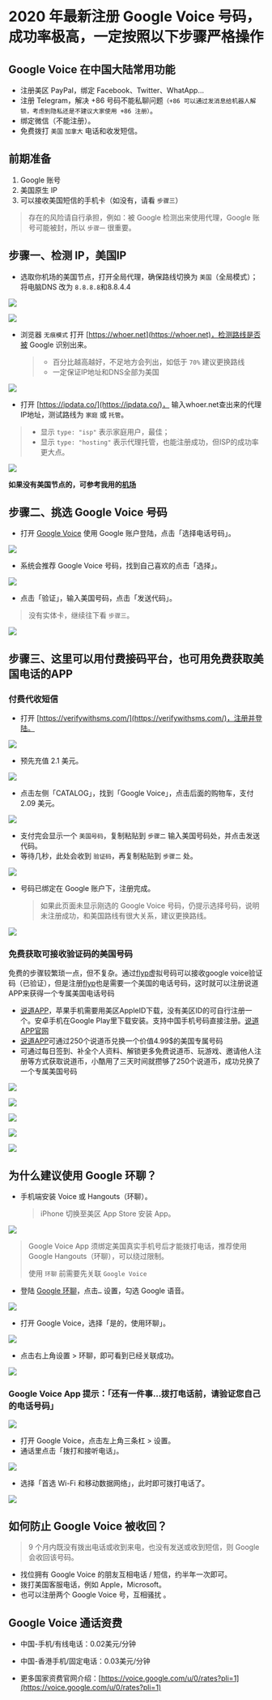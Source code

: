 # 2020 年最新注册 Google Voice 号码，成功率极高，一定按照以下步骤严格操作

## Google Voice 在中国大陆常用功能

* 注册美区 PayPal，绑定 Facebook、Twitter、WhatApp…
* 注册 Telegram，解决 +86 号码不能私聊问题`（+86 可以通过发消息给机器人解锁，考虑到隐私还是不建议大家使用 +86 注册）`。
* 绑定微信（不能注册）。
* 免费拨打 `美国` `加拿大` 电话和收发短信。

## 前期准备

1. Google 账号
2. 美国原生 IP
3. 可以接收美国短信的手机卡（如没有，请看 `步骤三`）

> 存在的风险请自行承担，例如：被 Google 检测出来使用代理，Google 账号可能被封，所以 `步骤一` 很重要。

## 步骤一、检测 IP，美国IP
* 选取你机场的美国节点，打开全局代理，确保路线切换为 `美国`（全局模式）；将电脑DNS 改为 `8.8.8.8`和8.8.4.4

![](pic/019.jpg)<br>

![](pic/020.jpg)

* 浏览器 `无痕模式` 打开 [https://whoer.net](https://whoer.net)，检测路线是否被 Google 识别出来。
  
  > * 百分比越高越好，不足地方会列出，如低于 `70%` 建议更换路线<br>
  > * 一定保证IP地址和DNS全部为美国
  
![](pic/002.jpg)

* 打开 [https://ipdata.co/](https://ipdata.co/)， 输入whoer.net查出来的代理IP地址，测试路线为 `家庭` 或 `托管`。

> * 显示 `type: "isp"` 表示家庭用户，最佳；
> * 显示 `type: "hosting"` 表示代理托管，也能注册成功，但ISP的成功率更大点。

![](pic/003.jpg)

**如果没有美国节点的，可参考我用的[机场](https://t.co/OGzuQ1kAL3?amp=1)**

## 步骤二、挑选 Google Voice 号码

* 打开 [Google Voice](https://voice.google.com/) 使用 Google 账户登陆，点击「选择电话号码」。

![](pic/004.png)

* 系统会推荐 Google Voice 号码，找到自己喜欢的点击「选择」。

![](pic/005.png)

* 点击「验证」，输入美国号码，点击「发送代码」。

> 没有实体卡，继续往下看 `步骤三`。

![](pic/006.png)

## 步骤三、这里可以用付费接码平台，也可用免费获取美国电话的APP

### 付费代收短信

* 打开 [https://verifywithsms.com/](https://verifywithsms.com/)，注册并登陆。

![](pic/007.png)

* 预先充值 2.1 美元。

![](pic/008.png)

* 点击左侧「CATALOG」，找到「Google Voice」，点击后面的购物车，支付 2.09 美元。

![](pic/009.png)

* 支付完会显示一个 `美国号码`，复制粘贴到 `步骤二` 输入美国号码处，并点击发送代码。
* 等待几秒，此处会收到 `验证码`，再复制粘贴到 `步骤二` 处。

![](pic/010.jpg)

* 号码已绑定在 Google 账户下，注册完成。
  
  > 如果此页面未显示刚选的 Google Voice 号码，仍提示选择号码，说明未注册成功，和美国路线有很大关系，建议更换路线。
  
![](pic/011.png)
  
### 免费获取可接收验证码的美国号码

免费的步骤较繁琐一点，但不复杂。通过[flyp](https://getflyp.com/get-flyp/)虚拟号码可以接收google voice验证码（已验证），但是注册[flyp](https://getflyp.com/get-flyp/)也是需要一个美国的电话号码，这时就可以注册说道APP来获得一个专属美国电话号码<br>

* [说道APP](https://tku.page.link/nLs3)，苹果手机需要用美区AppleID下载，没有美区ID的可自行注册一个。安卓手机在Google Play里下载安装。支持中国手机号码直接注册。[说道APP官网](https://tku.page.link/nLs3)
* [说道APP](https://tku.page.link/nLs3)可通过250个说道币兑换一个价值4.99$的美国专属号码
* 可通过每日签到、补全个人资料、解锁更多免费说道币、玩游戏、邀请他人注册等方式获取说道币，小酷用了三天时间就攒够了250个说道币，成功兑换了一个专属美国号码

![](pic/025.png)<br>

![](pic/021.png)<br>

![](pic/022.png)<br>

![](pic/023.png)<br>

![](pic/024.png)

## 为什么建议使用 Google 环聊？

* 手机端安装 Voice 或 Hangouts（环聊）。
  
  > iPhone 切换至美区 App Store 安装 App。

![](pic/012.jpg)

> Google Voice App 须绑定美国真实手机号后才能拨打电话，推荐使用 Google Hangouts（环聊），可以绕过限制。
> 
> 使用 `环聊` 前需要先关联 `Google Voice`

* 登陆 [Google 环聊](https://hangouts.google.com/?authuser=2)，点击`…` 设置，勾选 Google 语音。

![](pic/015.png)

* 打开 Google Voice，选择「是的，使用环聊」。

![](pic/016.png)

* 点击右上角设置 > 环聊，即可看到已经关联成功。

![](pic/017.png)

### Google Voice App 提示：「还有一件事…拨打电话前，请验证您自己的电话号码」

![](pic/018.png)

- 打开 Google Voice，点击左上角三条杠 > 设置。
- 通话里点击「拨打和接听电话」。

![](pic/013.png)

* 选择「首选 Wi-Fi 和移动数据网络」，此时即可拨打电话了。

![](pic/014.jpg)

## 如何防止 Google Voice 被收回？

> 9 个月内既没有拨出电话或收到来电，也没有发送或收到短信，则 Google 会收回该号码。

* 找位拥有 Google Voice 的朋友互相电话 / 短信，约半年一次即可。
* 拨打美国客服电话，例如 Apple，Microsoft。
* 也可以注册两个 Google Voice 号，互相骚扰 。

## Google Voice 通话资费

* 中国-手机/有线电话：0.02美元/分钟

* 中国-香港手机/固定电话：0.03美元/分钟

* 更多国家资费官网介绍：[https://voice.google.com/u/0/rates?pli=1](https://voice.google.com/u/0/rates?pli=1)


